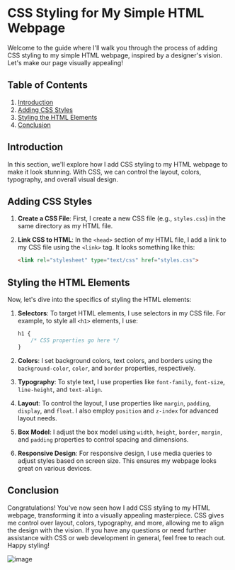 # CSS Styling for My Simple HTML Webpage

Welcome to the guide where I'll walk you through the process of adding CSS styling to my simple HTML webpage, inspired by a designer's vision. Let's make our page visually appealing!

## Table of Contents
1. [Introduction](#introduction)
2. [Adding CSS Styles](#adding-css-styles)
3. [Styling the HTML Elements](#styling-the-html-elements)
4. [Conclusion](#conclusion)

## Introduction

In this section, we'll explore how I add CSS styling to my HTML webpage to make it look stunning. With CSS, we can control the layout, colors, typography, and overall visual design.

## Adding CSS Styles

1. **Create a CSS File**: First, I create a new CSS file (e.g., `styles.css`) in the same directory as my HTML file.

2. **Link CSS to HTML**: In the `<head>` section of my HTML file, I add a link to my CSS file using the `<link>` tag. It looks something like this:
   
   ```html
   <link rel="stylesheet" type="text/css" href="styles.css">
   ```

## Styling the HTML Elements

Now, let's dive into the specifics of styling the HTML elements:

1. **Selectors**: To target HTML elements, I use selectors in my CSS file. For example, to style all `<h1>` elements, I use:
   
   ```css
   h1 {
       /* CSS properties go here */
   }
   ```

2. **Colors**: I set background colors, text colors, and borders using the `background-color`, `color`, and `border` properties, respectively.

3. **Typography**: To style text, I use properties like `font-family`, `font-size`, `line-height`, and `text-align`.

4. **Layout**: To control the layout, I use properties like `margin`, `padding`, `display`, and `float`. I also employ `position` and `z-index` for advanced layout needs.

5. **Box Model**: I adjust the box model using `width`, `height`, `border`, `margin`, and `padding` properties to control spacing and dimensions.

6. **Responsive Design**: For responsive design, I use media queries to adjust styles based on screen size. This ensures my webpage looks great on various devices.

## Conclusion

Congratulations! You've now seen how I add CSS styling to my HTML webpage, transforming it into a visually appealing masterpiece. CSS gives me control over layout, colors, typography, and more, allowing me to align the design with the vision. If you have any questions or need further assistance with CSS or web development in general, feel free to reach out. Happy styling!

![image](https://github.com/KennyKvn001/alu-web-development/assets/127345283/c774a5a9-d6c5-4da8-b696-b8fe6dbe84f6)
